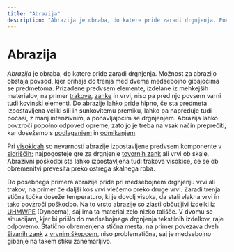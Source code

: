 ```yaml
---
title: "Abrazija"
description: "Abrazija je obraba, do katere pride zaradi drgnjenja. Povzroči lahko popolno odpoved opreme, zato jo je treba na vsak način preprečiti."
---
```


# Abrazija

_Abrazija_ je obraba, do katere pride zaradi drgnjenja. Možnost za abrazijo obstaja povsod, kjer prihaja do trenja med dvema medsebojno gibajočima se predmetoma. Prizadene predvsem elemente, izdelane iz mehkejših materialov, na primer [trakove](trak), [zanke](neskoncna-zanka) in vrvi, niso pa pred njo povsem varni tudi kovinski elementi. Do abrazije lahko pride hipno, če sta predmeta izpostavljena veliki sili in sunkovitemu premiku, lahko pa napreduje tudi počasi, z manj intenzivnim, a ponavljajočim se drgnjenjem. Abrazija lahko povzroči popolno odpoved opreme, zato jo je treba na vsak način preprečiti, kar dosežemo s [podlaganjem](podloga) in [odmikanjem](a-okvir).

Pri [visokicah](visokica) so nevarnosti abrazije izpostavljene predvsem komponente v [sidriščih](sidrisce); najpogosteje gre za drgnjenje [tovornih zank](tovorna-zanka) ali vrvi ob skale. Abrazivni poškodbi sta lahko izpostavljena tudi trakova visokice, če se ob obremenitvi prevesita preko ostrega skalnega roba.

Do posebnega primera abrazije pride pri medsebojnem drgnjenju vrvi ali trakov, na primer če daljši kos vrvi vlečemo preko druge vrvi. Zaradi trenja stična točka doseže temperaturo, ki je dovolj visoka, da stali vlakna vrvi in tako povzroči poškodbo. Na to vrsto abrazije so zlasti občutljivi izdelki iz [UHMWPE](https://en.wikipedia.org/wiki/UHMWPE) (Dyneema), saj ima ta material zelo nizko tališče. V dvomu se situacijam, kjer bi prišlo do medsebojnega drgnjenja tekstilnih izdelkov, raje odpovemo. Statično obremenjena stična mesta, na primer povezava dveh [šivanih zank](sivana-zanka) z [vrvnim škopcem](vrvni-skopec), niso problematična, saj je medsebojno gibanje na takem stiku zanemarljivo.
